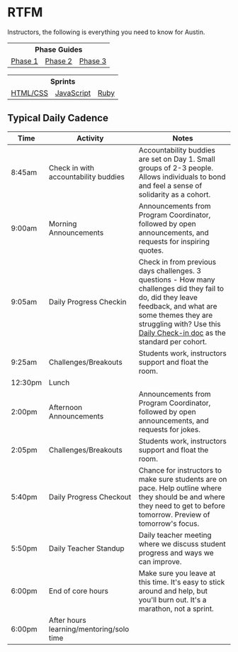 # RTFM
Instructors, the following is everything you need to know for Austin.

<table>
  <tr>
  <th colspan="3">Phase Guides</th>
  </tr>

  <tr>
  <td><a href="https://github.com/Devbootcamp/phase-1-guide/tree/austin">Phase 1</a></a></td>
  <td><a href="https://github.com/Devbootcamp/phase-2-guide/tree/austin">Phase 2</a></td>
  <td><a href="https://github.com/Devbootcamp/phase-3-guide/tree/austin">Phase 3</a></td>
  </tr>
</table>

<table>
  <tr>
  <th colspan="3">Sprints</th>
  </tr>

  <tr>
    <td><a href="#">HTML/CSS</a></td>
  <td><a href="https://github.com/Devbootcamp-ATX/javascript-sprint-slides">JavaScript</a></a></td>
  <td><a href="#">Ruby</a></td>
  </tr>
</table>


## Typical Daily Cadence

Time    | Activity                                  | Notes
---     | ---                                       | ---
8:45am  | Check in with accountability buddies      | Accountability buddies are set on Day 1. Small groups of 2-3 people. Allows individuals to bond and feel a sense of solidarity as a cohort.
9:00am  | Morning Announcements                     | Announcements from Program Coordinator, followed by open announcements, and requests for inspiring quotes.
9:05am  | Daily Progress Checkin                    | Check in from previous days challenges. 3 questions - How many challenges did they fail to do, did they leave feedback, and what are some themes they are struggling with? Use this [Daily Check-in doc](https://docs.google.com/a/devbootcamp.com/spreadsheets/d/1wi-Cz10DfeZ30H5URr_ure685e9hGxcsr8cXa2MB-Ew/edit?usp=sharing) as the standard per cohort.
9:25am  | Challenges/Breakouts                      | Students work, instructors support and float the room.
12:30pm | Lunch                                     |
2:00pm  | Afternoon Announcements                   | Announcements from Program Coordinator, followed by open announcements, and requests for jokes.
2:05pm  | Challenges/Breakouts                      | Students work, instructors support and float the room.
5:40pm  | Daily Progress Checkout                   | Chance for instructors to make sure students are on pace. Help outline where they should be and where they need to get to before tomorrow. Preview of tomorrow's focus.
5:50pm  | Daily Teacher Standup                     | Daily teacher meeting where we discuss student progress and ways we can improve. 
6:00pm  | End of core hours                         | Make sure you leave at this time. It's easy to stick around and help, but you'll burn out. It's a marathon, not a sprint.
6:00pm  | After hours learning/mentoring/solo time  |
